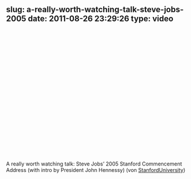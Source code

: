 slug: a-really-worth-watching-talk-steve-jobs-2005
date: 2011-08-26 23:29:26
type: video
---

<object width="425" height="344"><param name="movie" value="http://www.youtube.com/v/Hd_ptbiPoXM?version=3"></param><param name="allowFullScreen" value="true"></param><param name="allowscriptaccess" value="always"></param><embed src="http://www.youtube.com/v/Hd_ptbiPoXM?version=3" type="application/x-shockwave-flash" width="425" height="344" allowscriptaccess="always" allowfullscreen="true"></embed></object>

A really worth watching talk: Steve Jobs’ 2005 Stanford Commencement Address (with intro by President John Hennessy) (von [StanfordUniversity](http://www.youtube.com/watch?v=Hd_ptbiPoXM&feature=player_embedded))
